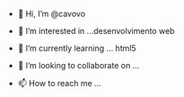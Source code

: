 - 👋 Hi, I’m @cavovo
- 👀 I’m interested in ...desenvolvimento web
- 🌱 I’m currently learning ...
html5

- 💞️ I’m looking to collaborate on ...
- 📫 How to reach me ...


<!---
cavovo/cavovo is a ✨ special ✨ repository because its `README.md` (this file) appears on your GitHub profile.
You can click the Preview link to take a look at your changes.
--->
